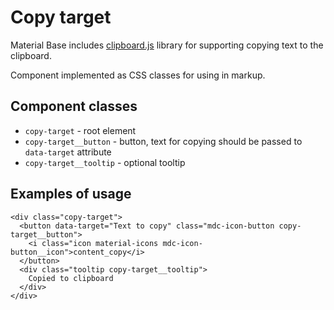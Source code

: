 Copy target
===========

Material Base includes [clipboard.js](https://clipboardjs.com/) library for supporting copying text to the clipboard.

Component implemented as CSS classes for using in markup.

Component classes
-----------------

* `copy-target` - root element
* `copy-target__button` - button, text for copying should be passed to `data-target` attribute
* `copy-target__tooltip` - optional tooltip

Examples of usage
-----------------

~~~
<div class="copy-target">
  <button data-target="Text to copy" class="mdc-icon-button copy-target__button">
    <i class="icon material-icons mdc-icon-button__icon">content_copy</i>
  </button>
  <div class="tooltip copy-target__tooltip">
    Copied to clipboard
  </div>
</div>
~~~
